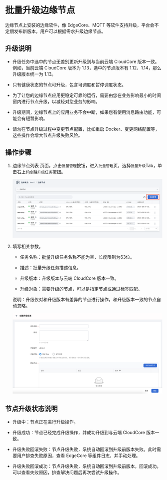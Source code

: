 # 批量升级边缘节点

边缘节点上安装的边缘软件，像 EdgeCore、MQTT 等软件支持升级，平台会不定期发布新版本，用户可以根据需求升级边缘节点。

## 升级说明

- 升级任务中选中的节点无差别更新升级到与当前云端 CloudCore 版本一致。例如，当前云端 CloudCore 版本为 1.13，选中的节点版本有 1.12、1.14，那么升级版本统一为 1.13。

- 只有健康状态的节点可升级，包含可调度和暂停调度状态。

- 为了让您的边缘节点应用更稳定可靠的运行，需要由您在业务影响最小的时间窗内进行节点升级，以减轻对您业务的影响。

- 升级期间，边缘节点上的应用业务不会中断，如果您有使用消息路由功能，可能会有短暂影响。

- 请勿在节点升级过程中变更节点配置，比如重启 Docker、变更网络配置等，这些操作会增大节点升级失败风险。

## 操作步骤

1. 边缘节点列表 页面，点击`批量管理`按钮，进入`批量管理`页，选择`批量升级`Tab，单击右上角`创建升级任务`按钮。

   ![批量升级](../../images/node-batch-01.png)

2. 填写相关参数。

    - 任务名称：批量升级任务名称不能为空，长度限制为63位。

    - 描述：批量升级任务描述信息。

    - 升级版本：升级版本与云端 CloudCore 版本一致。

    - 升级对象：需要升级的节点，可以是指定节点或通过标签匹配。

    说明：升级仅对和升级版本有差异的节点进行操作，和升级版本一致的节点自动忽略。

      ![创建升级任务](../../images/node-batch-upgrade-01.png)

## 节点升级状态说明

- 升级中：节点正在进行升级操作。

- 升级成功：节点已经完成升级操作，并成功升级到与云端 CloudCore 版本一致。

- 升级失败回滚失败：节点升级失败，系统自动回滚到升级前版本失败。此时需要用户排查失败原因，查看 EdgeCore 等组件日志，并手动处理。

- 升级失败回滚成功：节点升级失败，系统自动回滚到升级前版本，回滚成功。可以查看失败原因，排查解决问题后再次尝试升级操作。